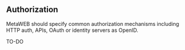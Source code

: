 ## Authorization

MetaWEB should specify common authorization mechanisms including HTTP auth, APIs, OAuth or identity servers as OpenID.

TO-DO